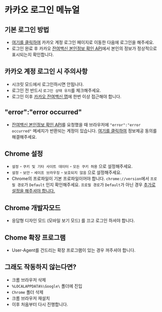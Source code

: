 # 카카오 로그인 메뉴얼
## 기본 로그인 방법
- [여기를 클릭하여](https://accounts.kakao.com/login?continue=https%3A%2F%2Fvaccine-map.kakao.com%2Fmap2%3Fv%3D1) 카카오 계정 로그인 페이지로 이동한 다음에 로그인을 해주세요.
- 로그인 완료 후 카카오 [잔여백신 본인정보 확인 API](https://vaccine.kakao.com/api/v1/user)에서 본인의 정보가 정상적으로 표시되는지 확인합니다. 

## 카카오 계정 로그인 시 주의사항
- 시크릿 모드에서 로그인하시면 안됩니다.
- 로그인 전 반드시 `로그인 상태 유지`를 체크해주세요.
- 로그인 이후 [카카오 잔여백신 맵](https://vaccine-map.kakao.com/map2?v=1)에 한번 이상 접근해야 합니다.

## "error":"error occurred"
- [잔여백신 본인정보 확인 API](https://vaccine.kakao.com/api/v1/user)를 요청했을 때 브라우저에 `"error":"error occurred"` 메세지가 반환되는 계정이 있습니다. 
[여기를 클릭하여](./docs/kakao-policy-agreement.md) 정보제공 동의를 해결해주세요.

## Chrome 설정
- `설정` - `쿠키 및 기타 사이트 데이터` - `모든 쿠키 허용` 으로 설정해주세요.
- `설정` - `보안` - `세이프 브라우징` - `보호되지 않음` 으로 설정해주세요.
- Chrome의 프로파일이 기본 프로파일이어야 합니다. `chrome://version`에서 `프로필 경로`가 `Default` 인지 확인해주세요.
`프로필 경로`가 `Default`가 아닌 경우 [추가로 설정을 해주셔야 합니다.](./login-advanced.md)

## Chrome 개발자모드
- 응답형 디자인 모드 (모바일 보기 모드) 를 끄고 로그인 하셔야 합니다.

## Chome 확장 프로그램
- User-Agent를 건드리는 확장 프로그램이 있는 경우 꺼주셔야 합니다.

## 그래도 작동하지 않는다면?
- 크롬 브라우저 삭제
- `%LOCALAPPDATA%\Google\` 폴더에 진입
- `Chrome` 폴더 삭제
- 크롬 브라우저 재설치
- 이후 처음부터 다시 진행합니다.
